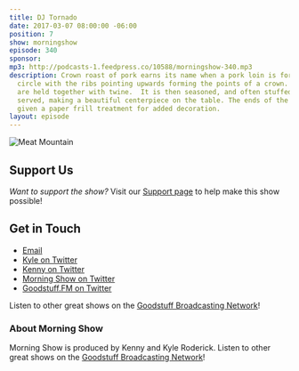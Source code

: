 ```yaml
---
title: DJ Tornado
date: 2017-03-07 08:00:00 -06:00
position: 7
show: morningshow
episode: 340
sponsor: 
mp3: http://podcasts-1.feedpress.co/10588/morningshow-340.mp3
description: Crown roast of pork earns its name when a pork loin is formed into a
  circle with the ribs pointing upwards forming the points of a crown. Often they
  are held together with twine.  It is then seasoned, and often stuffed, roasted and
  served, making a beautiful centerpiece on the table. The ends of the bones may be
  given a paper frill treatment for added decoration.
layout: episode
---
```


![Meat Mountain](http://cds.arbys.com/images/menu/1024x557_MeatMountain_silo_tan.jpg)

## Support Us
*Want to support the show?* Visit our [Support page](/support) to help make this show possible!

## Get in Touch
* [Email](mailto:kyle@goodstuff.fm)
* [Kyle on Twitter](http://twitter.com/dogburps)
* [Kenny on Twitter](http://twitter.com/pizzarobotics)
* [Morning Show on Twitter](http://twitter.com/morningshowam)
* [Goodstuff.FM on Twitter](http://twitter.com/goodstufffm)

Listen to other great shows on the [Goodstuff Broadcasting Network](/shows)!

### About Morning Show
Morning Show is produced by Kenny and Kyle Roderick. Listen to other great shows on the [Goodstuff Broadcasting Network](/)!